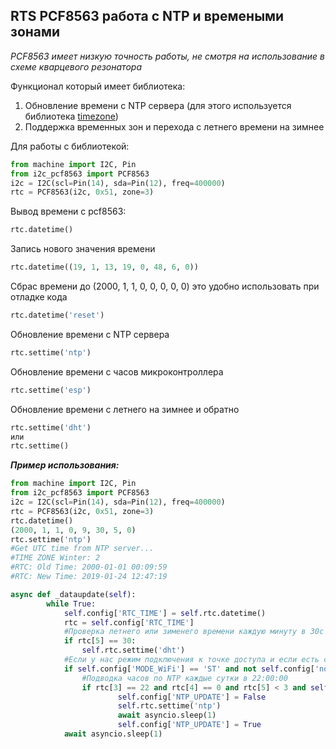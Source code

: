## RTS PCF8563 работа с NTP и времеными зонами

*PCF8563 имеет низкую точность работы, не смотря на использование в схеме кварцевого резонатора*

Функционал который имеет библиотека:
1. Обновление времени с NTP сервера (для этого используется библиотека [timezone](https://github.com/gwvsol/ESP8266-TimeZone))
2. Поддержка временных зон и перехода с летнего времени на зимнее

Для работы с библиотекой:
```python
from machine import I2C, Pin
from i2c_pcf8563 import PCF8563
i2c = I2C(scl=Pin(14), sda=Pin(12), freq=400000)
rtc = PCF8563(i2c, 0x51, zone=3)
```
Вывод времени с pcf8563:
```python
rtc.datetime()
```
Запись нового значения времени
```python
rtc.datetime((19, 1, 13, 19, 0, 48, 6, 0))
```
Сбрас времени до (2000, 1, 1, 0, 0, 0, 0, 0) это удобно использовать при отладке кода
```python
rtc.datetime('reset')
```

Обновление времени с NTP сервера
```python
rtc.settime('ntp')
```

Обновление времени с часов микроконтроллера
```python
rtc.settime('esp')
```

Обновление времени с летнего на зимнее и обратно
```python
rtc.settime('dht')
или
rtc.settime()
```

***Пример использования:***
```python
from machine import I2C, Pin
from i2c_pcf8563 import PCF8563
i2c = I2C(scl=Pin(14), sda=Pin(12), freq=400000)
rtc = PCF8563(i2c, 0x51, zone=3)
rtc.datetime()
(2000, 1, 1, 0, 9, 30, 5, 0)
rtc.settime('ntp')
#Get UTC time from NTP server...
#TIME ZONE Winter: 2
#RTC: Old Time: 2000-01-01 00:09:59
#RTC: New Time: 2019-01-24 12:47:19
```
```python
async def _dataupdate(self):
        while True:
            self.config['RTC_TIME'] = self.rtc.datetime()
            rtc = self.config['RTC_TIME']
            #Проверка летнего или зименего времени каждую минуту в 30с
            if rtc[5] == 30: 
                self.rtc.settime('dht')
            #Если у нас режим подключения к точке доступа и если есть соединение, подводим часы по NTP
            if self.config['MODE_WiFi'] == 'ST' and not self.config['no_wifi']:
                #Подводка часов по NTP каждые сутки в 22:00:00
                if rtc[3] == 22 and rtc[4] == 0 and rtc[5] < 3 and self.config['NTP_UPDATE']:
                        self.config['NTP_UPDATE'] = False
                        self.rtc.settime('ntp')
                        await asyncio.sleep(1)
                        self.config['NTP_UPDATE'] = True
            await asyncio.sleep(1)
```
